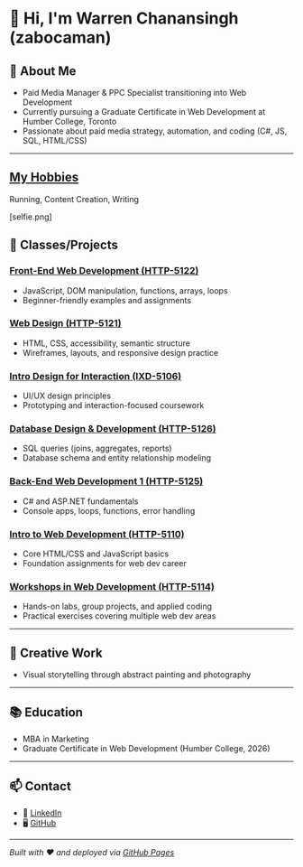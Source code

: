 # 👋 Hi, I'm Warren Chanansingh (zabocaman)

## 🚀 About Me
- Paid Media Manager & PPC Specialist transitioning into Web Development  
- Currently pursuing a Graduate Certificate in Web Development at Humber College, Toronto  
- Passionate about paid media strategy, automation, and coding (C#, JS, SQL, HTML/CSS)

---

## [My Hobbies](hobbies.markdown)
Running, Content Creation, Writing

[selfie.png]

## 💼 Classes/Projects

### [Front-End Web Development (HTTP-5122)](https://github.com/zabocaman/Front-End-Web-Development---HTTP-5122-0NA)
- JavaScript, DOM manipulation, functions, arrays, loops  
- Beginner-friendly examples and assignments

### [Web Design (HTTP-5121)](https://github.com/zabocaman/Web-Design---HTTP-5121-0NA)
- HTML, CSS, accessibility, semantic structure  
- Wireframes, layouts, and responsive design practice

### [Intro Design for Interaction (IXD-5106)](https://github.com/zabocaman/Intro-Design-for-Interaction---IXD-5106-0NB)
- UI/UX design principles  
- Prototyping and interaction-focused coursework

### [Database Design & Development (HTTP-5126)](https://github.com/zabocaman/Database-Design-Development---HTTP-5126-0NA)
- SQL queries (joins, aggregates, reports)  
- Database schema and entity relationship modeling

### [Back-End Web Development 1 (HTTP-5125)](https://github.com/zabocaman/Back-End-Web-Development-1---HTTP-5125-0NA)
- C# and ASP.NET fundamentals  
- Console apps, loops, functions, error handling

### [Intro to Web Development (HTTP-5110)](https://github.com/zabocaman/Intro-to-Web-Development---HTTP-5110-0NA)
- Core HTML/CSS and JavaScript basics  
- Foundation assignments for web dev career

### [Workshops in Web Development (HTTP-5114)](https://github.com/zabocaman/http5114-workshops-in-web-development)
- Hands-on labs, group projects, and applied coding  
- Practical exercises covering multiple web dev areas

---

## 🎨 Creative Work
- Visual storytelling through abstract painting and photography  

---

## 📚 Education
- MBA in Marketing  
- Graduate Certificate in Web Development (Humber College, 2026)

---

## 📫 Contact
- 💼 [LinkedIn](https://www.linkedin.com/in/warrenchanansingh)  
- 🖥️ [GitHub](https://github.com/zabocaman)  

---
*Built with ❤️ and deployed via [GitHub Pages](https://zabocaman.github.io/)*


